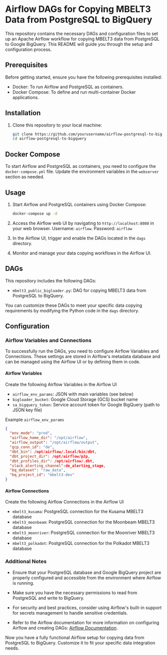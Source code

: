 # Airflow DAGs for Copying MBELT3 Data from PostgreSQL to BigQuery

This repository contains the necessary DAGs and configuration files to set up an Apache Airflow workflow for copying MBELT3 data from PostgreSQL to Google BigQuery. This README will guide you through the setup and configuration process.

## Prerequisites

Before getting started, ensure you have the following prerequisites installed:

- Docker: To run Airflow and PostgreSQL as containers.
- Docker Compose: To define and run multi-container Docker applications.

## Installation

1. Clone this repository to your local machine:

   ```bash
   git clone https://github.com/yourusername/airflow-postgresql-to-bigquery.git
   cd airflow-postgresql-to-bigquery
   ```

## Docker Compose

To start Airflow and PostgreSQL as containers, you need to configure the ```docker-compose.yml``` file. Update the environment variables in the ```webserver``` section as needed.

## Usage

1. Start Airflow and PostgreSQL containers using Docker Compose:

   ```bash
   docker-compose up -d
   ```

2. Access the Airflow web UI by navigating to `http://localhost:8080` in your web browser. Username: `airflow`. Password: `airflow`

3. In the Airflow UI, trigger and enable the DAGs located in the ```dags``` directory.

4. Monitor and manage your data copying workflows in the Airflow UI.

## DAGs

This repository includes the following DAGs:

- `mbelt3_public_bigloader.py`: DAG for copying MBELT3 data from PostgreSQL to BigQuery.

You can customize these DAGs to meet your specific data copying requirements by modifying the Python code in the ```dags``` directory.


## Configuration

### Airflow Variables and Connections

To successfully run the DAGs, you need to configure Airflow Variables and Connections. These settings are stored in Airflow's metadata database and can be managed using the Airflow UI or by defining them in code.

#### Airflow Variables

Create the following Airflow Variables in the Airflow UI

- `airflow_env_params`: JSON with main variables (see below)
- `bigloader_bucket`: Google Cloud Storage (GCS) bucket name
- `sa_bigquery_token`: Service account token for Google BigQuery (path to JSON key file)

Example `airflow_env_params`
```json
{
  "env_mode": "prod",
  "airflow_home_dir": "/opt/airflow",
  "airflow_output": "/opt/airflow/output",
  "gcp_conn_id": "de",
  "dbt_bin": /opt/airflow/.local/bin/dbt,
  "dbt_project_dir": /opt/airflow/p2p,
  "dbt_profiles_dir": /opt/airflow/.dbt,
  "slack_alerting_channel":de_alerting_stage,
  "bq_dataset": "raw_data",
  "bq_project_id": "mbelt3-dev"
}
```

#### Airflow Connections

Create the following Airflow Connections in the Airflow UI

- `mbelt3_kusama`: PostgreSQL connection for the Kusama MBELT3 database
- `mbelt3_moonbeam`: PostgreSQL connection for the Moonbeam MBELT3 database
- `mbelt3_moonriver`: PostgreSQL connection for the Moonriver MBELT3 database
- `mbelt3_polkadot`: PostgreSQL connection for the Polkadot MBELT3 database


### Additional Notes

- Ensure that your PostgreSQL database and Google BigQuery project are properly configured and accessible from the environment where Airflow is running.

- Make sure you have the necessary permissions to read from PostgreSQL and write to BigQuery.

- For security and best practices, consider using Airflow's built-in support for secrets management to handle sensitive credentials.

- Refer to the Airflow documentation for more information on configuring Airflow and creating DAGs: [Airflow Documentation](https://airflow.apache.org/docs/stable/index.html).

Now you have a fully functional Airflow setup for copying data from PostgreSQL to BigQuery. Customize it to fit your specific data integration needs.





